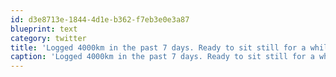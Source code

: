 ```yaml
---
id: d3e8713e-1844-4d1e-b362-f7eb3e0e3a87
blueprint: text
category: twitter
title: 'Logged 4000km in the past 7 days. Ready to sit still for a while'
caption: 'Logged 4000km in the past 7 days. Ready to sit still for a while'
---
```

